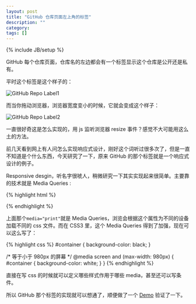 ```yaml
---
layout: post
title: "GitHub 仓库页面左上角的标签"
description: ""
category:
tags: []
---
```

{% include JB/setup %}

GitHub 每个仓库页面，仓库名的左边都会有一个标签显示这个仓库是公开还是私有。

平时这个标签是这个样子的：

![GitHub Repo Label1](http://dl.dropbox.com/u/1658623/github-repo-label1.png)

而当你拖动浏览器，浏览器宽度变小的时候，它就会变成这个样子：

![GitHub Repo Label2](http://dl.dropbox.com/u/1658623/github-repo-label2.png)

一直很好奇这是怎么实现的，用 js 监听浏览器 resize 事件？感觉不大可能用这么土的方法。

前几天看到网上有人问怎么实现响应式设计，刚好这个词听过很多次了，但是一直不知道是个什么东西，今天研究了一下，原来 GitHub 的那个标签就是一个响应式设计的例子。

Responsive desgin，听名字很唬人，稍微研究一下其实实现起来很简单。主要靠的技术就是 Media Queries :

{% highlight html %}
<link rel="stylesheet" type="text/css" href="style.css" media="screen" />
<link rel="stylesheet" type="text/css" href="print.css" media="print" />
{% endhighlight %}

上面那个`media="print"`就是 Media Queries，浏览会根据这个属性为不同的设备加载不同的 css 文件。而在 CSS3 里，这个 Media Queries 得到了加强，现在可以这么写了：

{% highlight css %}
#container {
  background-color: black;
}

/* 等于小于 980px 的屏幕 */
@media screen and (max-width: 980px) {
  #container {
    background-color: white;
  }
}
{% endhighlight %}

直接在写 css 的时候就可以定义哪些样式作用于哪些 media，甚至还可以写条件。

所以 GitHub 那个标签的实现就可以想通了，顺便做了一个 [Demo](/demo/github-repo-label.html) 验证了一下。
